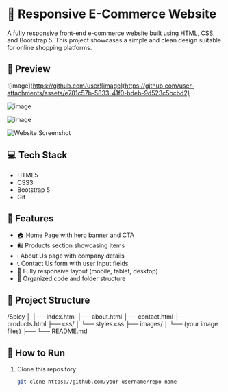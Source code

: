 # 🛒 Responsive E-Commerce Website

A fully responsive front-end e-commerce website built using HTML, CSS, and Bootstrap 5. This project showcases a simple and clean design suitable for online shopping platforms.

## 📸 Preview

![image](https://github.com/user![image](https://github.com/user-attachments/assets/e781c57b-5833-41f0-bdeb-9d523c5bcbd2)

![image](https://github.com/user-attachments/assets/76190768-7423-4f97-ac29-89a9d20fe994)

![image](https://github.com/user-attachments/assets/4dddbbe8-75de-44d7-8579-b38475474a35)



![Website Screenshot](screenshot.png) <!-- Replace with actual screenshot if available -->

## 💻 Tech Stack

- HTML5  
- CSS3  
- Bootstrap 5  
- Git

## 📂 Features

- 🏠 Home Page with hero banner and CTA
- 🛍️ Products section showcasing items
- ℹ️ About Us page with company details
- 📞 Contact Us form with user input fields
- 📱 Fully responsive layout (mobile, tablet, desktop)
- 🧠 Organized code and folder structure

## 📁 Project Structure


/Spicy │ ├── index.html ├── about.html ├── contact.html ├── products.html ├── css/ │ └── styles.css ├── images/ │ └── (your image files) ├── └── README.md





## 🚀 How to Run

1. Clone this repository:
   ```bash
   git clone https://github.com/your-username/repo-name


